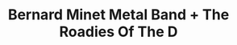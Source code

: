 ---
layout: post
category: concert
title: Bernard Minet Metal Band + The Roadies Of The D
artists: 
- Bernard Minet Metal Band
- The Roadies Of The D
place: 
- Petit Bain
country: France
city: Paris
---